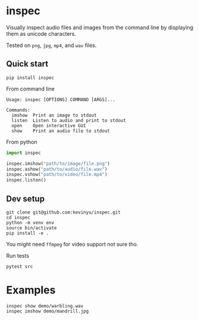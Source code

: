 # inspec

Visually inspect audio files and images from the command line by displaying them as unicode characters.

Tested on `png`, `jpg`, `mp4`, and `wav` files.

## Quick start

```
pip install inspec
```

From command line

```
Usage: inspec [OPTIONS] COMMAND [ARGS]...

Commands:
  imshow  Print an image to stdout
  listen  Listen to audio and print to stdout
  open    Open interactive GUI
  show    Print an audio file to stdout
```

From python

```python
import inspec

inspec.imshow("path/to/image/file.png")
inspec.ashow("path/to/audio/file.wav")
inspec.vshow("path/to/video/file.mp4")
inspec.listen()
```

## Dev setup

```
git clone git@github.com:kevinyu/inspec.git
cd inspec
python -m venv env
source bin/activate
pip install -e .
```

You might need `ffmpeg` for video support not sure tho.

Run tests

```
pytest src
```

# Examples

```shell
inspec show demo/warbling.wav
inspec imshow demo/mandrill.jpg
```
